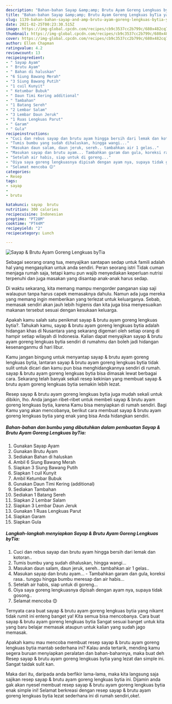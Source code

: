 ```yaml
---
description: "Bahan-bahan Sayap &amp;amp; Brutu Ayam Goreng Lengkuas byTia yang enak dan Mudah Dibuat"
title: "Bahan-bahan Sayap &amp;amp; Brutu Ayam Goreng Lengkuas byTia yang enak dan Mudah Dibuat"
slug: 1139-bahan-bahan-sayap-and-amp-brutu-ayam-goreng-lengkuas-bytia-yang-enak-dan-mudah-dibuat
date: 2021-02-25T00:23:30.515Z
image: https://img-global.cpcdn.com/recipes/cb9c3537cc2b799c/680x482cq70/sayap-brutu-ayam-goreng-lengkuas-bytia-foto-resep-utama.jpg
thumbnail: https://img-global.cpcdn.com/recipes/cb9c3537cc2b799c/680x482cq70/sayap-brutu-ayam-goreng-lengkuas-bytia-foto-resep-utama.jpg
cover: https://img-global.cpcdn.com/recipes/cb9c3537cc2b799c/680x482cq70/sayap-brutu-ayam-goreng-lengkuas-bytia-foto-resep-utama.jpg
author: Ellen Chapman
ratingvalue: 4.2
reviewcount: 13
recipeingredient:
- " Sayap Ayam"
- " Brutu Ayam"
- " Bahan di haluskan"
- "6 Siung Bawang Merah"
- "3 Siung Bawang Putih"
- "1 cuil Kunyit"
- " Ketumbar Bubuk"
- " Daun Timi Kering additional"
- " Tambahan"
- "1 Batang Sereh"
- "2 Lembar Salam"
- "3 Lembar Daun Jeruk"
- "1 Ruas Lengkuas Parut"
- " Garam"
- " Gula"
recipeinstructions:
- "Cuci dan rebus sayap dan brutu ayam hingga bersih dari lemak dan kotoran.."
- "Tumis bumbu yang sudah dihaluskan, hingga wangi..."
- "Masukan daun salam, daun jeruk, sereh.. tambahkan air 1 gelas.."
- "Masukan sayap dan brutu ayam... Tambahkan garam dan gula, koreksi rasa.. tunggu hingga bumbu meresap dan air habis..."
- "Setelah air habis, siap untuk di goreng..."
- "Oiya saya goreng lengkuasnya dipisah dengan ayam nya, supaya tidak gosong.."
- "Selamat mencoba 😊"
categories:
- Resep
tags:
- sayap
- 
- brutu

katakunci: sayap  brutu 
nutrition: 300 calories
recipecuisine: Indonesian
preptime: "PT28M"
cooktime: "PT44M"
recipeyield: "2"
recipecategory: Lunch

---
```



![Sayap &amp; Brutu Ayam Goreng Lengkuas byTia](https://img-global.cpcdn.com/recipes/cb9c3537cc2b799c/680x482cq70/sayap-brutu-ayam-goreng-lengkuas-bytia-foto-resep-utama.jpg)

Sebagai seorang orang tua, menyajikan santapan sedap untuk famili adalah hal yang mengasyikan untuk anda sendiri. Peran seorang istri Tidak cuman menjaga rumah saja, tetapi kamu pun wajib menyediakan keperluan nutrisi terpenuhi dan juga masakan yang disantap anak-anak harus sedap.

Di waktu  sekarang, kita memang mampu mengorder panganan siap saji walaupun tanpa harus capek memasaknya dahulu. Namun ada juga mereka yang memang ingin memberikan yang terlezat untuk keluarganya. Sebab, memasak sendiri akan jauh lebih higienis dan kita juga bisa menyesuaikan makanan tersebut sesuai dengan kesukaan keluarga. 



Apakah kamu salah satu penikmat sayap &amp; brutu ayam goreng lengkuas bytia?. Tahukah kamu, sayap &amp; brutu ayam goreng lengkuas bytia adalah hidangan khas di Nusantara yang sekarang digemari oleh setiap orang di hampir setiap wilayah di Indonesia. Kalian dapat menyajikan sayap &amp; brutu ayam goreng lengkuas bytia sendiri di rumahmu dan boleh jadi hidangan kesenanganmu di hari libur.

Kamu jangan bingung untuk menyantap sayap &amp; brutu ayam goreng lengkuas bytia, lantaran sayap &amp; brutu ayam goreng lengkuas bytia tidak sulit untuk dicari dan kamu pun bisa menghidangkannya sendiri di rumah. sayap &amp; brutu ayam goreng lengkuas bytia bisa dimasak lewat berbagai cara. Sekarang telah banyak sekali resep kekinian yang membuat sayap &amp; brutu ayam goreng lengkuas bytia semakin lebih lezat.

Resep sayap &amp; brutu ayam goreng lengkuas bytia juga mudah sekali untuk dibikin, lho. Anda jangan ribet-ribet untuk membeli sayap &amp; brutu ayam goreng lengkuas bytia, karena Kamu bisa menyiapkan di rumah sendiri. Bagi Kamu yang akan mencobanya, berikut cara membuat sayap &amp; brutu ayam goreng lengkuas bytia yang enak yang bisa Anda hidangkan sendiri.

<!--inarticleads1-->

##### Bahan-bahan dan bumbu yang dibutuhkan dalam pembuatan Sayap &amp; Brutu Ayam Goreng Lengkuas byTia:

1. Gunakan  Sayap Ayam
1. Gunakan  Brutu Ayam
1. Sediakan  Bahan di haluskan
1. Ambil 6 Siung Bawang Merah
1. Siapkan 3 Siung Bawang Putih
1. Siapkan 1 cuil Kunyit
1. Ambil  Ketumbar Bubuk
1. Gunakan  Daun Timi Kering (additional)
1. Sediakan  Tambahan
1. Sediakan 1 Batang Sereh
1. Siapkan 2 Lembar Salam
1. Siapkan 3 Lembar Daun Jeruk
1. Gunakan 1 Ruas Lengkuas Parut
1. Siapkan  Garam
1. Siapkan  Gula




<!--inarticleads2-->

##### Langkah-langkah menyiapkan Sayap &amp; Brutu Ayam Goreng Lengkuas byTia:

1. Cuci dan rebus sayap dan brutu ayam hingga bersih dari lemak dan kotoran..
1. Tumis bumbu yang sudah dihaluskan, hingga wangi...
1. Masukan daun salam, daun jeruk, sereh.. tambahkan air 1 gelas..
1. Masukan sayap dan brutu ayam... - Tambahkan garam dan gula, koreksi rasa.. tunggu hingga bumbu meresap dan air habis...
1. Setelah air habis, siap untuk di goreng...
1. Oiya saya goreng lengkuasnya dipisah dengan ayam nya, supaya tidak gosong..
1. Selamat mencoba 😊




Ternyata cara buat sayap &amp; brutu ayam goreng lengkuas bytia yang nikamt tidak rumit ini enteng banget ya! Kita semua bisa mencobanya. Cara buat sayap &amp; brutu ayam goreng lengkuas bytia Sangat sesuai banget untuk kita yang baru belajar memasak ataupun untuk kalian yang sudah jago memasak.

Apakah kamu mau mencoba membuat resep sayap &amp; brutu ayam goreng lengkuas bytia mantab sederhana ini? Kalau anda tertarik, mending kamu segera buruan menyiapkan peralatan dan bahan-bahannya, maka buat deh Resep sayap &amp; brutu ayam goreng lengkuas bytia yang lezat dan simple ini. Sangat taidak sulit kan. 

Maka dari itu, daripada anda berfikir lama-lama, maka kita langsung saja sajikan resep sayap &amp; brutu ayam goreng lengkuas bytia ini. Dijamin anda gak akan nyesel membuat resep sayap &amp; brutu ayam goreng lengkuas bytia enak simple ini! Selamat berkreasi dengan resep sayap &amp; brutu ayam goreng lengkuas bytia lezat sederhana ini di rumah sendiri,oke!.

